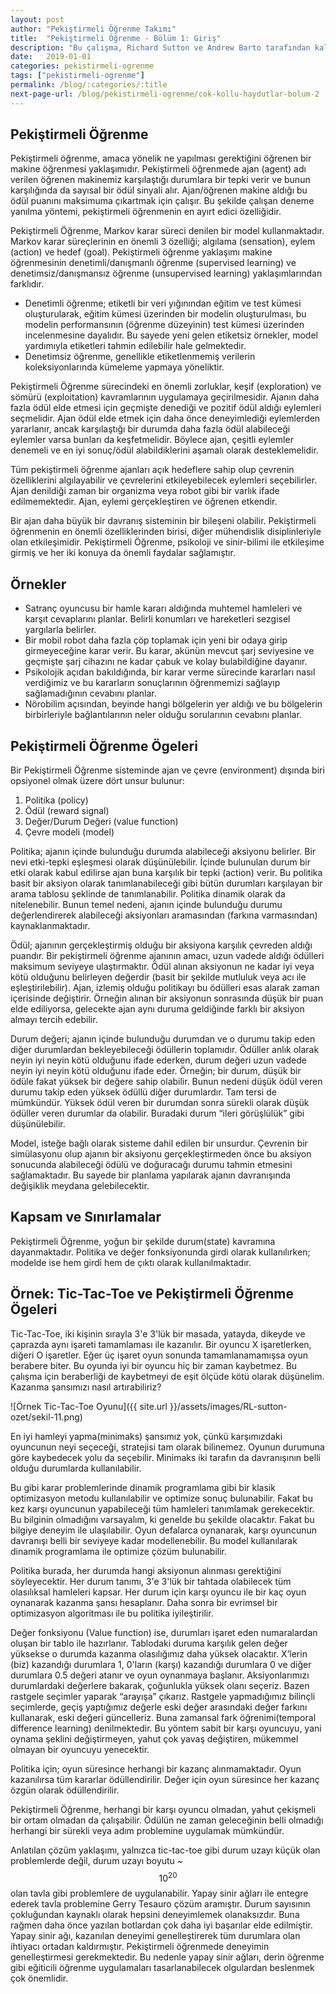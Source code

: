 ```yaml
---
layout: post
author: "Pekiştirmeli Öğrenme Takımı"
title:  "Pekiştirmeli Öğrenme - Bölüm 1: Giriş"
description: "Bu çalışma, Richard Sutton ve Andrew Barto tarafından kaleme alınan RL: An introduction (Sutton, R. S., & Barto, A. G. 2018) kitabının çeviri ve özetini barındırmaktadır."
date:   2019-01-01
categories: pekistirmeli-ogrenme
tags: ["pekistirmeli-ogrenme"]
permalink: /blog/:categories/:title
next-page-url: /blog/pekistirmeli-ogrenme/cok-kollu-haydutlar-bolum-2
---
```


## Pekiştirmeli Öğrenme

Pekiştirmeli öğrenme, amaca yönelik ne yapılması gerektiğini öğrenen bir makine öğrenmesi yaklaşımıdır. Pekiştirmeli öğrenmede ajan (agent) adı verilen öğrenen makinemiz karşılaştığı durumlara bir tepki verir ve bunun karşılığında da sayısal bir ödül sinyali alır. Ajan/öğrenen makine aldığı bu ödül puanını maksimuma çıkartmak için çalışır. Bu şekilde çalışan deneme yanılma yöntemi, pekiştirmeli öğrenmenin en ayırt edici özelliğidir.

Pekiştirmeli Öğrenme, Markov karar süreci denilen bir model kullanmaktadır. Markov karar süreçlerinin en önemli 3 özelliği; algılama (sensation), eylem (action) ve hedef (goal). Pekiştirmeli öğrenme yaklaşımı makine öğrenmesinin denetimli/danışmanlı öğrenme (supervised learning) ve denetimsiz/danışmansız öğrenme (unsupervised learning) yaklaşımlarından farklıdır.

* Denetimli öğrenme; etiketli bir veri yığınından eğitim ve test kümesi oluşturularak, eğitim kümesi üzerinden bir modelin oluşturulması, bu modelin performansının (öğrenme düzeyinin) test kümesi üzerinden incelenmesine dayalıdır. Bu sayede yeni gelen etiketsiz örnekler, model yardımıyla etiketleri tahmin edilebilir hale gelmektedir.
* Denetimsiz öğrenme, genellikle etiketlenmemiş verilerin koleksiyonlarında kümeleme yapmaya yöneliktir.

Pekiştirmeli Öğrenme sürecindeki en önemli zorluklar, keşif (exploration) ve sömürü (exploitation) kavramlarının uygulamaya geçirilmesidir. Ajanın daha fazla ödül elde etmesi için geçmişte denediği ve pozitif ödül aldığı eylemleri seçmelidir. Ajan ödül elde etmek için daha önce deneyimlediği eylemlerden yararlanır, ancak karşılaştığı bir durumda daha fazla ödül alabileceği eylemler varsa bunları da keşfetmelidir. Böylece ajan, çeşitli eylemler denemeli ve en iyi sonuç/ödül alabildiklerini aşamalı olarak desteklemelidir.

Tüm pekiştirmeli öğrenme ajanları açık hedeflere sahip olup çevrenin özelliklerini algılayabilir ve çevrelerini etkileyebilecek eylemleri seçebilirler. Ajan denildiği zaman bir organizma veya robot gibi bir varlık ifade edilmemektedir. Ajan, eylemi gerçekleştiren ve öğrenen etkendir.

Bir ajan daha büyük bir davranış sisteminin bir bileşeni olabilir. Pekiştirmeli öğrenmenin en önemli özelliklerinden birisi, diğer mühendislik disiplinleriyle olan etkileşimidir. Pekiştirmeli Öğrenme, psikoloji ve sinir-bilimi ile etkileşime girmiş ve her iki konuya da önemli faydalar sağlamıştır.

## Örnekler


* Satranç oyuncusu bir hamle kararı aldığında muhtemel hamleleri ve karşıt cevaplarını planlar. Belirli konumları ve hareketleri sezgisel yargılarla belirler.
* Bir mobil robot daha fazla çöp toplamak için yeni bir odaya girip girmeyeceğine karar verir. Bu karar, akünün mevcut şarj seviyesine ve geçmişte şarj cihazını ne kadar çabuk ve kolay bulabildiğine dayanır.
* Psikolojik açıdan bakıldığında, bir karar verme sürecinde kararları nasıl verdiğimiz ve bu kararların sonuçlarının öğrenmemizi sağlayıp sağlamadığının cevabını planlar.
* Nörobilim açısından, beyinde hangi bölgelerin yer aldığı ve bu bölgelerin birbirleriyle bağlantılarının neler olduğu sorularının cevabını planlar.


## Pekiştirmeli Öğrenme Ögeleri

Bir Pekiştirmeli Öğrenme sisteminde ajan ve çevre (environment) dışında biri opsiyonel olmak üzere dört unsur bulunur:

1. Politika (policy)
2. Ödül (reward signal)
3. Değer/Durum Değeri (value function)
4. Çevre modeli (model)

Politika; ajanın içinde bulunduğu durumda alabileceği aksiyonu belirler. Bir nevi etki-tepki eşleşmesi olarak düşünülebilir. İçinde bulunulan durum bir etki olarak kabul edilirse ajan buna karşılık bir tepki (action) verir. Bu politika basit bir aksiyon olarak tanımlanabileceği gibi bütün durumları karşılayan bir arama tablosu şeklinde de tanımlanabilir. Politika dinamik olarak da nitelenebilir. Bunun temel nedeni, ajanın içinde bulunduğu durumu değerlendirerek alabileceği aksiyonları aramasından (farkına varmasından) kaynaklanmaktadır.

Ödül; ajanının gerçekleştirmiş olduğu bir aksiyona karşılık çevreden aldığı puandır. Bir pekiştirmeli öğrenme ajanının amacı, uzun vadede aldığı ödülleri maksimum seviyeye ulaştırmaktır. Ödül alınan aksiyonun ne kadar iyi veya kötü olduğunu belirleyen değerdir (basit bir şekilde mutluluk veya acı ile eşleştirilebilir). Ajan, izlemiş olduğu politikayı bu ödülleri esas alarak zaman içerisinde değiştirir. Örneğin alınan bir aksiyonun sonrasında düşük bir puan elde ediliyorsa, gelecekte ajan aynı duruma geldiğinde farklı bir aksiyon almayı tercih edebilir.

Durum değeri; ajanın içinde bulunduğu durumdan ve o durumu takip eden diğer durumlardan bekleyebileceği ödüllerin toplamıdır. Ödüller anlık olarak neyin iyi neyin kötü olduğunu ifade ederken, durum değeri uzun vadede neyin iyi neyin kötü olduğunu ifade eder. Örneğin; bir durum, düşük bir ödüle fakat yüksek bir değere sahip olabilir. Bunun nedeni düşük ödül veren durumu takip eden yüksek ödüllü diğer durumlardır. Tam tersi de mümkündür. Yüksek ödül veren bir durumdan sonra sürekli olarak düşük ödüller veren durumlar da olabilir. Buradaki durum “ileri görüşlülük” gibi düşünülebilir.

Model, isteğe bağlı olarak sisteme dahil edilen bir unsurdur. Çevrenin bir simülasyonu olup ajanın bir aksiyonu gerçekleştirmeden önce bu aksiyon sonucunda alabileceği ödülü ve doğuracağı durumu tahmin etmesini sağlamaktadır. Bu sayede bir planlama yapılarak ajanın davranışında değişiklik meydana gelebilecektir.

## Kapsam ve Sınırlamalar

Pekiştirmeli Öğrenme, yoğun bir şekilde durum(state) kavramına dayanmaktadır. Politika ve değer fonksiyonunda girdi olarak kullanılırken; modelde ise hem girdi hem de çıktı olarak kullanılmaktadır.

## Örnek: Tic-Tac-Toe ve Pekiştirmeli Öğrenme Ögeleri

Tic-Tac-Toe, iki kişinin sırayla 3'e 3'lük bir masada, yatayda, dikeyde ve çaprazda aynı işareti tamamlaması ile kazanılır. Bir oyuncu X işaretlerken, diğeri O işaretler. Eğer üç işaret oyun sonunda tamamlanamamışsa oyun berabere biter. Bu oyunda iyi bir oyuncu hiç bir zaman kaybetmez. Bu çalışma için beraberliği de kaybetmeyi de eşit ölçüde kötü olarak düşünelim. Kazanma şansımızı nasıl artırabiliriz?

![Örnek Tic-Tac-Toe Oyunu]({{ site.url }}/assets/images/RL-sutton-ozet/sekil-11.png)

En iyi hamleyi yapma(minimaks) şansımız yok, çünkü karşımızdaki oyuncunun neyi seçeceği, stratejisi tam olarak bilinemez. Oyunun durumuna göre kaybedecek yolu da seçebilir. Minimaks iki tarafın da davranışının belli olduğu durumlarda kullanılabilir.

Bu gibi karar problemlerinde dinamik programlama gibi bir klasik optimizasyon metodu kullanılabilir ve optimize sonuç bulunabilir. Fakat bu kez karşı oyuncunun yapabileceği tüm hamleleri tanımlamak gerekecektir. Bu bilginin olmadığını varsayalım, ki genelde bu şekilde olacaktır. Fakat bu bilgiye deneyim ile ulaşılabilir. Oyun defalarca oynanarak, karşı oyuncunun davranışı belli bir seviyeye kadar modellenebilir. Bu model kullanılarak dinamik programlama ile optimize çözüm bulunabilir.

Politika burada, her durumda hangi aksiyonun alınması gerektiğini söyleyecektir. Her durum tanımı, 3'e 3'lük bir tahtada olabilecek tüm olasılıksal hamleleri kapsar. Her durum için karşı oyuncu ile bir kaç oyun oynanarak kazanma şansı hesaplanır. Daha sonra bir evrimsel bir optimizasyon algoritması ile bu politika iyileştirilir.

Değer fonksiyonu (Value function) ise, durumları işaret eden numaralardan oluşan bir tablo ile hazırlanır. Tablodaki duruma karşılık gelen değer yüksekse o durumda kazanma olasılığımız daha yüksek olacaktır. X’lerin (biz) kazandığı durumlara 1, 0'ların (karşı) kazandığı durumlara 0 ve diğer durumlara 0.5 değeri atanır ve oyun oynanmaya başlanır. Aksiyonlarımızı durumlardaki değerlere bakarak, çoğunlukla yüksek olanı seçeriz. Bazen rastgele seçimler yaparak “arayışa” çıkarız. Rastgele yapmadığımız bilinçli seçimlerde, geçiş yaptığımız değerle eski değer arasındaki değer farkını kullanarak, eski değeri güncelleriz. Buna zamansal fark öğrenimi(temporal difference learning) denilmektedir. Bu yöntem sabit bir karşı oyuncuyu, yani oynama şeklini değiştirmeyen, yahut çok yavaş değiştiren, mükemmel olmayan bir oyuncuyu yenecektir.

Politika için; oyun süresince herhangi bir kazanç alınmamaktadır. Oyun kazanılırsa tüm kararlar ödüllendirilir. Değer için oyun süresince her kazanç özgün olarak ödüllendirilir.

Pekiştirmeli Öğrenme, herhangi bir karşı oyuncu olmadan, yahut çekişmeli bir ortam olmadan da çalışabilir. Ödülün ne zaman geleceğinin belli olmadığı herhangi bir sürekli veya adım problemine uygulamak mümkündür.

Anlatılan çözüm yaklaşımı, yalnızca tic-tac-toe gibi durum uzayı küçük olan problemlerde değil, durum uzayı boyutu ~$$10^{20}$$ olan tavla gibi problemlere de uygulanabilir. Yapay sinir ağları ile entegre ederek tavla problemine Gerry Tesauro çözüm aramıştır. Durum sayısının çokluğundan kaynaklı olarak hepsini deneyimlemek olanaksızdır. Buna rağmen daha önce yazılan botlardan çok daha iyi başarılar elde edilmiştir. Yapay sinir ağı, kazanılan deneyimi genelleştirerek tüm durumlara olan ihtiyacı ortadan kaldırmıştır. Pekiştirmeli öğrenmede deneyimin genelleştirmesi gerekmektedir. Bu nedenle yapay sinir ağları, derin öğrenme gibi eğiticili öğrenme uygulamaları tasarlanabilecek olgulardan beslenmek çok önemlidir.